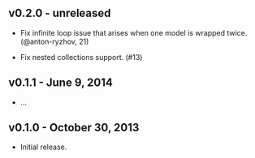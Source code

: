 ## v0.2.0 - unreleased

* Fix infinite loop issue that arises when one model is wrapped twice.  
(@anton-ryzhov, 21)

* Fix nested collections support. (#13)

## v0.1.1 - June 9, 2014

* ...

## v0.1.0 - October 30, 2013

* Initial release.
